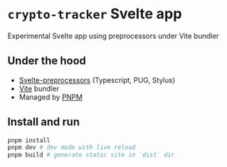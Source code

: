 # `crypto-tracker` Svelte app

Experimental Svelte app using preprocessors under Vite bundler

## Under the hood

- [Svelte-preprocessors](https://github.com/sveltejs/svelte-preprocess)  (Typescript, PUG, Stylus)
- [Vite](https://vitejs.dev/) bundler
- Managed by [PNPM](https://pnpm.io/)

## Install and run

```bash
pnpm install
pnpm dev # dev mode with live reload
pnpm build # generate static site in `dist` dir
```
